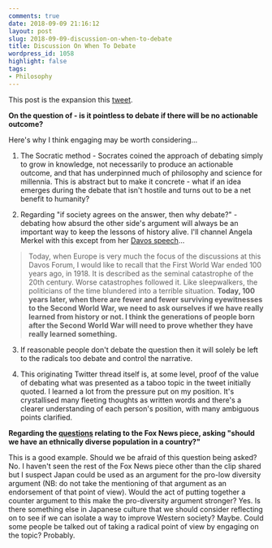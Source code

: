 ```yaml
---
comments: true
date: 2018-09-09 21:16:12
layout: post
slug: 2018-09-09-discussion-on-when-to-debate
title: Discussion On When To Debate
wordpress_id: 1058
highlight: false
tags:
- Philosophy
---
```


This post is the expansion this [tweet](https://twitter.com/theirishpenguin/status/1038930632339058689).

**On the question of - is it pointless to debate if there will be no actionable outcome?**

Here's why I think engaging may be worth considering...

1. The Socratic method - Socrates coined the approach of debating simply to grow in knowledge, not necessarily to produce
an actionable outcome, and that has underpinned much of philosophy and science for millennia. This is abstract but to
make it concrete - what if an idea emerges during the debate that isn't hostile and turns out to be a net benefit
to humanity?

2. Regarding "if society agrees on the answer, then why debate?" - debating how absurd the other side's
argument will always be an important way to keep the lessons of history alive. I'll channel Angela Merkel with this
except from her [Davos
speech](https://www.bundeskanzlerin.de/Content/EN/Reden/2018/2018-01-24-bk-merkel-davos_en.html)...
> Today, when Europe is very much the focus of the discussions at this
> Davos Forum, I would like to recall that the First World War ended 100
> years ago, in 1918. It is described as the seminal catastrophe of the
> 20th century. Worse catastrophes followed it. Like sleepwalkers, the
> politicians of the time blundered into a terrible situation. **Today, 100
> years later, when there are fewer and fewer surviving eyewitnesses to
> the Second World War, we need to ask ourselves if we have really learned
> from history or not. I think the generations of people born after the
> Second World War will need to prove whether they have really learned
> something.**
3. If reasonable people don't debate the question then it will solely be
left to the radicals too debate and control the narrative.

4. This originating Twitter thread itself is, at some level, proof of the value of debating what was
presented as a taboo topic in the tweet initially quoted. I learned a lot from
the pressure put on my position. It's crystallised many fleeting
thoughts as written words and there's a clearer understanding of each
person's position, with many ambiguous points clarified.

**Regarding the [questions](https://twitter.com/lalonde/status/1038747232651169792) relating to the Fox News piece, asking "should we have an ethnically diverse population in a country?"**

This is a good example. Should we be afraid of this question being asked? No. I
haven't seen the rest of the Fox News piece other than the clip
shared but I suspect Japan could be used as an argument for the pro-low
diversity argument (NB: do not take the mentioning of that argument as an endorsement of that
point of view). Would the act of putting together a counter argument to
this make the pro-diversity argument stronger? Yes. Is there something
else in Japanese culture that we should consider reflecting on to see if we can isolate
a way to improve Western society? Maybe. Could some people be talked out of
taking a radical point of view by engaging on the topic? Probably.

